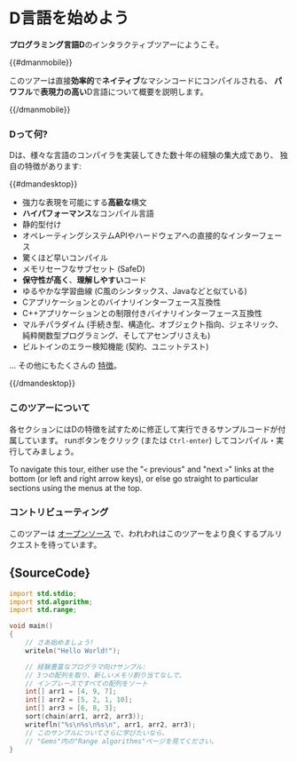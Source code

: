 # D言語を始めよう

**プログラミング言語D**のインタラクティブツアーにようこそ。

{{#dmanmobile}}

このツアーは直接**効率的**で**ネイティブ**なマシンコードにコンパイルされる、
**パワフル**で**表現力の高い**D言語について概要を説明します。

{{/dmanmobile}}

### Dって何?

Dは、様々な言語のコンパイラを実装してきた数十年の経験の集大成であり、
独自の特徴があります:

{{#dmandesktop}}

- 強力な表現を可能にする**高級な**構文
- **ハイパフォーマンス**なコンパイル言語
- 静的型付け
- オペレーティングシステムAPIやハードウェアへの直接的なインターフェース
- 驚くほど早いコンパイル
- メモリセーフなサブセット (SafeD)
- **保守性が高く**、**理解しやすい**コード
- ゆるやかな学習曲線 (C風のシンタックス、Javaなどと似ている)
- Cアプリケーションとのバイナリインターフェース互換性
- C++アプリケーションとの制限付きバイナリインターフェース互換性
- マルチパラダイム (手続き型、構造化、オブジェクト指向、ジェネリック、純粋関数型プログラミング、そしてアセンブリさえも)
- ビルトインのエラー検知機能 (契約、ユニットテスト)

... その他にもたくさんの [特徴](http://dlang.org/overview.html)。

{{/dmandesktop}}

### このツアーについて

各セクションにはDの特徴を試すために修正して実行できるサンプルコードが付属しています。
runボタンをクリック (または `Ctrl-enter`) してコンパイル・実行してみましょう。

To navigate this tour, either use the "`<` previous" and "next `>`" links at the
bottom (or left and right arrow keys), or else go straight to particular sections
using the menus at the top.

### コントリビューティング

このツアーは [オープンソース](https://github.com/dlang-tour)
で、われわれはこのツアーをより良くするプルリクエストを待っています。

## {SourceCode}

```d
import std.stdio;
import std.algorithm;
import std.range;

void main()
{
    // さあ始めましょう!
    writeln("Hello World!");

    // 経験豊富なプログラマ向けサンプル:
    // 3つの配列を取り、新しいメモリ割り当てなしで、
    // インプレースですべての配列をソート
    int[] arr1 = [4, 9, 7];
    int[] arr2 = [5, 2, 1, 10];
    int[] arr3 = [6, 8, 3];
    sort(chain(arr1, arr2, arr3));
    writefln("%s\n%s\n%s\n", arr1, arr2, arr3);
    // このサンプルについてさらに学びたいなら、
    // "Gems"内の"Range algorithms"ページを見てください。
}
```